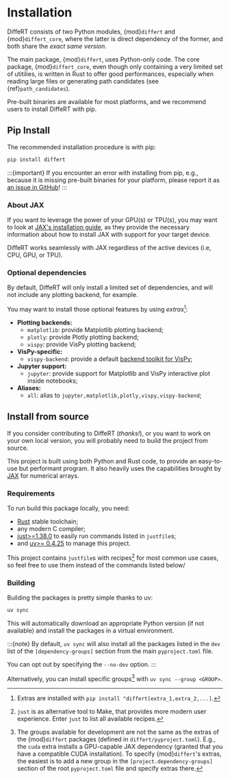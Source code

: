 # Installation

DiffeRT consists of two Python modules, {mod}`differt` and {mod}`differt_core`,
where the latter is direct dependency of the former, and both share the *exact same version*.

The main package, {mod}`differt`, uses Python-only code. The core package, {mod}`differt_core`,
even though only containing a very limited set of utitilies, is written in Rust to offer good performances,
especially when reading large files or generating path candidates (see {ref}`path_candidates`).

Pre-built binaries are available for most platforms, and we recommend users to install DiffeRT with pip.

## Pip Install

The recommended installation procedure is with pip:

```bash
pip install differt
```

:::{important}
If you encounter an error with installing from pip, e.g.,
because it is missing pre-built binaries for your platform,
please report it as
[an issue in GitHub](https://github.com/jeertmans/DiffeRT/issues)!
:::

### About JAX

If you want to leverage the power of your GPU(s) or TPU(s), you may want
to look at [JAX's installation guide](https://jax.readthedocs.io/en/latest/installation.html),
as they provide the necessary information about how to install JAX with support for your target device.

DiffeRT works seamlessly with JAX regardless of the active devices (i.e, CPU, GPU, or TPU).

### Optional dependencies

By default, DiffeRT will only install a limited set of dependencies, and will not include
any plotting backend, for example.

You may want to install those optional features by using *extras*[^1]:

- **Plotting backends:**
  - `matplotlib`: provide Matplotlib plotting backend;
  - `plotly`: provide Plotly plotting backend;
  - `vispy`: provide VisPy plotting backend;
- **VisPy-specific:**
  - `vispy-backend`: provide a default [backend toolkit for VisPy](https://vispy.org/installation.html);
- **Jupyter support:**
  - `jupyter`: provide support for Matplotlib and VisPy interactive plot inside notebooks;
- **Aliases:**
  - `all`: alias to `jupyter,matplotlib,plotly,vispy,vispy-backend`;

[^1]: Extras are installed with `pip install "differt[extra_1,extra_2,...]`.

## Install from source

If you consider contributing to DiffeRT (*thanks!*), or you want to work on your own
local version, you will probably need to build the project from source.

This project is built using both Python and Rust code, to provide an easy-to-use
but performant program. It also heavily uses the capabilities brought by
[JAX](https://github.com/jax-ml/jax) for numerical arrays.

### Requirements

To run build this package locally, you need:

- [Rust](https://www.rust-lang.org/) stable toolchain;
- any modern C compiler;
- [just>=1.38.0](https://github.com/casey/just) to easily run commands listed in `justfile`s;
- and [uv>= 0.4.25](https://docs.astral.sh/uv/) to manage this project.

This project contains `justfile`s with recipes[^2] for most common
use cases, so feel free to use them instead of the commands listed below/

[^2]: `just` is as alternative tool to Make, that provides more modern
  user experience. Enter `just` to list all available recipes.

### Building

Building the packages is pretty simple thanks to uv:

```bash
uv sync
```

This will automatically download an appropriate Python version (if not available)
and install the packages in a virtual environment.

:::{note}
By default, `uv sync` will also install all the packages
listed in the `dev` list of the `[dependency-groups]` section from the main
`pyproject.toml` file.

You can opt out by specifying the `--no-dev` option.
:::

Alternatively, you can install specific groups[^3] with `uv sync --group <GROUP>`.

[^3]: The groups available for development are not the same as the extras of the {mod}`differt`
  packages (defined in `differt/pyproject.toml`). E.g., the `cuda` extra installs a GPU-capable
  JAX dependency (granted that you have a compatible CUDA installation). To specify {mod}`differt`'s
  extras, the easiest is to add a new group in the `[project.dependency-groups]` section of the root
  `pyproject.toml` file and specify extras there.
